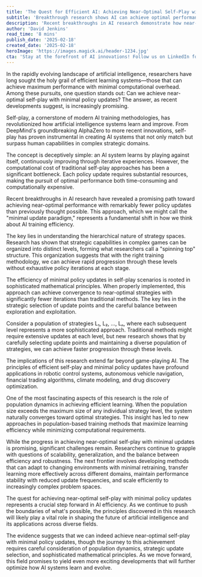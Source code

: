 ```yaml
---
title: 'The Quest for Efficient AI: Achieving Near-Optimal Self-Play with Minimal Policy Updates'
subtitle: 'Breakthrough research shows AI can achieve optimal performance with fewer iterations'
description: 'Recent breakthroughs in AI research demonstrate how near-optimal self-play can be achieved with minimal policy updates, revolutionizing how we approach artificial intelligence training and efficiency. This development has significant implications for various fields, from robotics to drug discovery.'
author: 'David Jenkins'
read_time: '8 mins'
publish_date: '2025-02-18'
created_date: '2025-02-18'
heroImage: 'https://images.magick.ai/header-1234.jpg'
cta: 'Stay at the forefront of AI innovations! Follow us on LinkedIn for more cutting-edge insights into artificial intelligence and machine learning developments.'
---
```


In the rapidly evolving landscape of artificial intelligence, researchers have long sought the holy grail of efficient learning systems—those that can achieve maximum performance with minimal computational overhead. Among these pursuits, one question stands out: Can we achieve near-optimal self-play with minimal policy updates? The answer, as recent developments suggest, is increasingly promising.

Self-play, a cornerstone of modern AI training methodologies, has revolutionized how artificial intelligence systems learn and improve. From DeepMind's groundbreaking AlphaZero to more recent innovations, self-play has proven instrumental in creating AI systems that not only match but surpass human capabilities in complex strategic domains.

The concept is deceptively simple: an AI system learns by playing against itself, continuously improving through iterative experiences. However, the computational cost of traditional self-play approaches has been a significant bottleneck. Each policy update requires substantial resources, making the pursuit of optimal performance both time-consuming and computationally expensive.

Recent breakthroughs in AI research have revealed a promising path toward achieving near-optimal performance with remarkably fewer policy updates than previously thought possible. This approach, which we might call the "minimal update paradigm," represents a fundamental shift in how we think about AI training efficiency.

The key lies in understanding the hierarchical nature of strategy spaces. Research has shown that strategic capabilities in complex games can be organized into distinct levels, forming what researchers call a "spinning top" structure. This organization suggests that with the right training methodology, we can achieve rapid progression through these levels without exhaustive policy iterations at each stage.

The efficiency of minimal policy updates in self-play scenarios is rooted in sophisticated mathematical principles. When properly implemented, this approach can achieve convergence to near-optimal strategies with significantly fewer iterations than traditional methods. The key lies in the strategic selection of update points and the careful balance between exploration and exploitation.

Consider a population of strategies L₁, L₂, ..., Lₙ, where each subsequent level represents a more sophisticated approach. Traditional methods might require extensive updates at each level, but new research shows that by carefully selecting update points and maintaining a diverse population of strategies, we can achieve faster progression through these levels.

The implications of this research extend far beyond game-playing AI. The principles of efficient self-play and minimal policy updates have profound applications in robotic control systems, autonomous vehicle navigation, financial trading algorithms, climate modeling, and drug discovery optimization.

One of the most fascinating aspects of this research is the role of population dynamics in achieving efficient learning. When the population size exceeds the maximum size of any individual strategy level, the system naturally converges toward optimal strategies. This insight has led to new approaches in population-based training methods that maximize learning efficiency while minimizing computational requirements.

While the progress in achieving near-optimal self-play with minimal updates is promising, significant challenges remain. Researchers continue to grapple with questions of scalability, generalization, and the balance between efficiency and robustness. The next frontier involves developing methods that can adapt to changing environments with minimal retraining, transfer learning more effectively across different domains, maintain performance stability with reduced update frequencies, and scale efficiently to increasingly complex problem spaces.

The quest for achieving near-optimal self-play with minimal policy updates represents a crucial step forward in AI efficiency. As we continue to push the boundaries of what's possible, the principles discovered in this research will likely play a vital role in shaping the future of artificial intelligence and its applications across diverse fields.

The evidence suggests that we can indeed achieve near-optimal self-play with minimal policy updates, though the journey to this achievement requires careful consideration of population dynamics, strategic update selection, and sophisticated mathematical principles. As we move forward, this field promises to yield even more exciting developments that will further optimize how AI systems learn and evolve.
